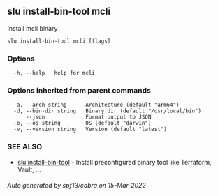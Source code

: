 ## slu install-bin-tool mcli

Install mcli binary

```
slu install-bin-tool mcli [flags]
```

### Options

```
  -h, --help   help for mcli
```

### Options inherited from parent commands

```
  -a, --arch string      Architecture (default "arm64")
  -d, --bin-dir string   Binary dir (default "/usr/local/bin")
      --json             Format output to JSON
  -o, --os string        OS (default "darwin")
  -v, --version string   Version (default "latest")
```

### SEE ALSO

* [slu install-bin-tool](slu_install-bin-tool.md)	 - Install preconfigured binary tool like Terraform, Vault, ...

###### Auto generated by spf13/cobra on 15-Mar-2022
